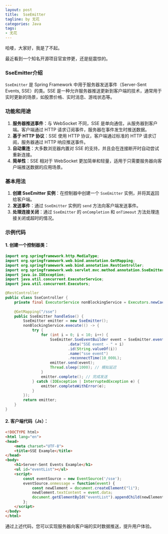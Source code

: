 ```yaml
---
layout: post
title:  SseEmitter
tagline: by 无花
categories: Java
tags: 
- 无花
---
```


哈喽，大家好，我是了不起。 

最近看到一个知名开源项目官宣停更，还是挺震惊的。

<!--more-->

### SseEmitter介绍

`SseEmitter` 是 Spring Framework 中用于服务器发送事件（Server-Sent Events, SSE）的类。SSE 是一种允许服务器推送更新到客户端的技术，通常用于实时更新的场景，如股票价格、实时消息、游戏状态等。

### 功能和用途

1. **服务器推送事件**：与 WebSocket 不同，SSE 是单向通信，从服务器到客户端。客户端通过 HTTP 请求订阅事件，服务器在事件发生时推送数据。
2. **基于 HTTP 协议**：SSE 使用 HTTP 协议，客户端通过标准的 HTTP 请求订阅，服务器通过 HTTP 响应推送事件。
3. **自动重连**：大多数浏览器内置对 SSE 的支持，并且会在连接断开时自动尝试重新连接。
4. **简单性**：SSE 相对于 WebSocket 更加简单和轻量，适用于只需要服务器向客户端推送数据的应用场景。

### 基本用法

1. **创建 SseEmitter 实例**：在控制器中创建一个 `SseEmitter` 实例，并将其返回给客户端。
2. **发送事件**：通过 `SseEmitter` 实例的 `send` 方法向客户端发送事件。
3. **处理连接关闭**：通过 `SseEmitter` 的 `onCompletion` 和 `onTimeout` 方法处理连接关闭或超时的情况。

### 示例代码

#### 1. 创建一个控制器类：

```java
import org.springframework.http.MediaType;
import org.springframework.web.bind.annotation.GetMapping;
import org.springframework.web.bind.annotation.RestController;
import org.springframework.web.servlet.mvc.method.annotation.SseEmitter;
import java.io.IOException;
import java.util.concurrent.ExecutorService;
import java.util.concurrent.Executors;

@RestController
public class SseController {
    private final ExecutorService nonBlockingService = Executors.newCachedThreadPool();
    
    @GetMapping("/sse")
    public SseEmitter handleSse() {
        SseEmitter emitter = new SseEmitter();
        nonBlockingService.execute(() -> {
            try {
                for (int i = 0; i < 10; i++) {
                    SseEmitter.SseEventBuilder event = SseEmitter.event()
                            .data("SSE event - " + i)
                            .id(String.valueOf(i))
                            .name("sse event")
                            .reconnectTime(10_000L);
                    emitter.send(event);
                    Thread.sleep(1000); // 模拟延迟
                }
                emitter.complete(); // 完成发送
            } catch (IOException | InterruptedException e) {
                emitter.completeWithError(e);
            }
        });
        return emitter;
    }
}
```

#### 2. 客户端代码（Js）：

```html
<!DOCTYPE html>
<html lang="en">
<head>
    <meta charset="UTF-8">
    <title>SSE Example</title>
</head>
<body>
    <h1>Server-Sent Events Example</h1>
    <ul id="eventList"></ul>
    <script>
        const eventSource = new EventSource('/sse');
        eventSource.onmessage = function(event) {
            const newElement = document.createElement("li");
            newElement.textContent = event.data;
            document.getElementById("eventList").appendChild(newElement);
        };
    </script>
</body>
</html>
```

通过上述代码，您可以实现服务器向客户端的实时数据推送，提升用户体验。
